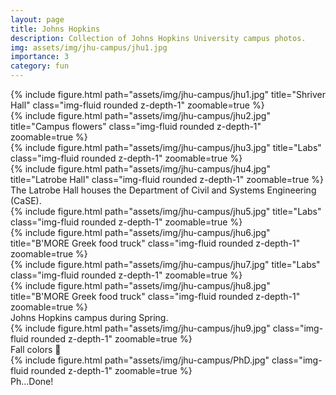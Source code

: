 ```yaml
---
layout: page
title: Johns Hopkins
description: Collection of Johns Hopkins University campus photos.
img: assets/img/jhu-campus/jhu1.jpg
importance: 3
category: fun
---
```


<div class="row">
    <div class="col-sm mt-3 mt-md-0">
        {% include figure.html path="assets/img/jhu-campus/jhu1.jpg" title="Shriver Hall" class="img-fluid rounded z-depth-1" zoomable=true %}
    </div>
    <div class="col-sm mt-3 mt-md-0">
        {% include figure.html path="assets/img/jhu-campus/jhu2.jpg" title="Campus flowers" class="img-fluid rounded z-depth-1" zoomable=true %}
    </div>
    <div class="col-sm mt-3 mt-md-0">
        {% include figure.html path="assets/img/jhu-campus/jhu3.jpg" title="Labs" class="img-fluid rounded z-depth-1" zoomable=true %}
    </div>
</div>
<div class="row">
    <div class="col-sm mt-3 mt-md-0">
        {% include figure.html path="assets/img/jhu-campus/jhu4.jpg" title="Latrobe Hall" class="img-fluid rounded z-depth-1" zoomable=true %}
    </div>
</div>
<div class="caption">
    The Latrobe Hall houses the Department of Civil and Systems Engineering (CaSE).
</div>


<div class="row justify-content-sm-center">
    <div class="col-sm-4 mt-3 mt-md-0">
        {% include figure.html path="assets/img/jhu-campus/jhu5.jpg" title="Labs" class="img-fluid rounded z-depth-1" zoomable=true %}
    </div>
    <div class="col-sm-4 mt-3 mt-md-0">
        {% include figure.html path="assets/img/jhu-campus/jhu6.jpg" title="B'MORE Greek food truck" class="img-fluid rounded z-depth-1" zoomable=true %}
    </div>
</div>

<div class="row justify-content-sm-center">
    <div class="col-sm-4 mt-3 mt-md-0">
        {% include figure.html path="assets/img/jhu-campus/jhu7.jpg" title="Labs" class="img-fluid rounded z-depth-1" zoomable=true %}
    </div>
    <div class="col-sm-4 mt-3 mt-md-0">
        {% include figure.html path="assets/img/jhu-campus/jhu8.jpg" title="B'MORE Greek food truck" class="img-fluid rounded z-depth-1" zoomable=true %}
    </div>
</div>
<div class="caption">
    Johns Hopkins campus during Spring.
</div>

<div class="row">
    <div class="col-sm mt-3 mt-md-0">
        {% include figure.html path="assets/img/jhu-campus/jhu9.jpg" class="img-fluid rounded z-depth-1" zoomable=true %}
    </div>
</div>
<div class="caption">
    Fall colors 🍁
</div>

<div class="row">
    <div class="col-sm mt-3 mt-md-0">
        {% include figure.html path="assets/img/jhu-campus/PhD.jpg" class="img-fluid rounded z-depth-1" zoomable=true %}
    </div>
</div>
<div class="caption">
    Ph...Done!
</div>
